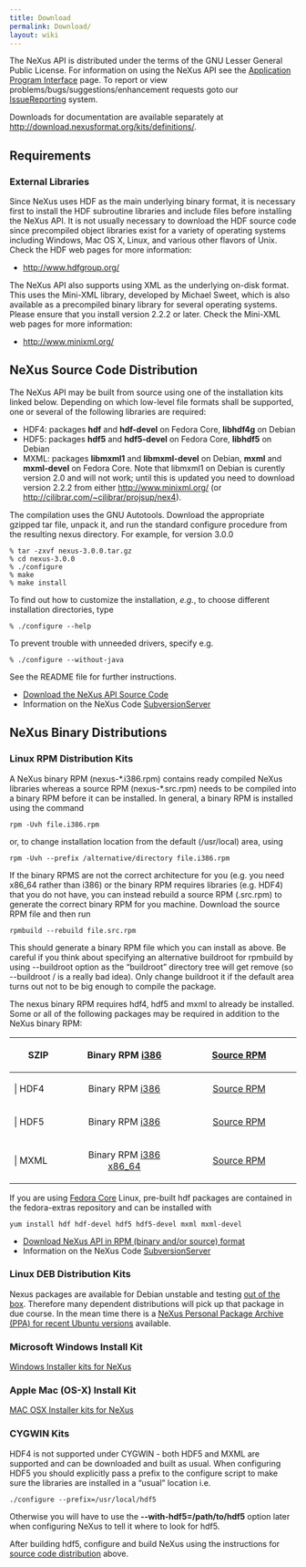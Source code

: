 ```yaml
---
title: Download
permalink: Download/
layout: wiki
---
```


The NeXus API is distributed under the terms of the GNU Lesser General
Public License. For information on using the NeXus API see the
[Application Program
Interface](Application_Program_Interface "wikilink") page. To report or
view problems/bugs/suggestions/enhancement requests goto our
[IssueReporting](IssueReporting "wikilink") system.

Downloads for documentation are available separately at
<http://download.nexusformat.org/kits/definitions/>.

Requirements
------------

### External Libraries

Since NeXus uses HDF as the main underlying binary format, it is
necessary first to install the HDF subroutine libraries and include
files before installing the NeXus API. It is not usually necessary to
download the HDF source code since precompiled object libraries exist
for a variety of operating systems including Windows, Mac OS X, Linux,
and various other flavors of Unix. Check the HDF web pages for more
information:

-   <http://www.hdfgroup.org/>

The NeXus API also supports using XML as the underlying on-disk format.
This uses the Mini-XML library, developed by Michael Sweet, which is
also available as a precompiled binary library for several operating
systems. Please ensure that you install version 2.2.2 or later. Check
the Mini-XML web pages for more information:

-   <http://www.minixml.org/>

NeXus Source Code Distribution
------------------------------

The NeXus API may be built from source using one of the installation
kits linked below. Depending on which low-level file formats shall be
supported, one or several of the following libraries are required:

-   HDF4: packages **hdf** and **hdf-devel** on Fedora Core,
    **libhdf4g** on Debian
-   HDF5: packages **hdf5** and **hdf5-devel** on Fedora Core,
    **libhdf5** on Debian
-   MXML: packages **libmxml1** and **libmxml-devel** on Debian,
    **mxml** and **mxml-devel** on Fedora Core. Note that libmxml1 on
    Debian is curently version 2.0 and will not work; until this is
    updated you need to download version 2.2.2 from either
    <http://www.minixml.org/> (or
    <http://cilibrar.com/~cilibrar/projsup/nex4>).

The compilation uses the GNU Autotools. Download the appropriate gzipped
tar file, unpack it, and run the standard configure procedure from the
resulting nexus directory. For example, for version 3.0.0

    % tar -zxvf nexus-3.0.0.tar.gz
    % cd nexus-3.0.0
    % ./configure 
    % make
    % make install

To find out how to customize the installation, *e.g.*, to choose
different installation directories, type

    % ./configure --help

To prevent trouble with unneeded drivers, specify e.g.

    % ./configure --without-java

See the README file for further instructions.

-   [Download the NeXus API Source
    Code](http://download.nexusformat.org/kits/)
-   Information on the NeXus Code
    [SubversionServer](SubversionServer "wikilink")

NeXus Binary Distributions
--------------------------

### Linux RPM Distribution Kits

A NeXus binary RPM (nexus-\*.i386.rpm) contains ready compiled NeXus
libraries whereas a source RPM (nexus-\*.src.rpm) needs to be compiled
into a binary RPM before it can be installed. In general, a binary RPM
is installed using the command

    rpm -Uvh file.i386.rpm

or, to change installation location from the default (/usr/local) area,
using

    rpm -Uvh --prefix /alternative/directory file.i386.rpm

If the binary RPMS are not the correct architecture for you (e.g. you
need x86\_64 rather than i386) or the binary RPM requires libraries
(e.g. HDF4) that you do not have, you can instead rebuild a source RPM
(.src.rpm) to generate the correct binary RPM for you machine. Download
the source RPM file and then run

    rpmbuild --rebuild file.src.rpm

This should generate a binary RPM file which you can install as above.
Be careful if you think about specifying an alternative buildroot for
rpmbuild by using --buildroot option as the “buildroot” directory tree
will get remove (so --buildroot / is a really bad idea). Only change
buildroot it if the default area turns out not to be big enough to
compile the package.

The nexus binary RPM requires hdf4, hdf5 and mxml to already be
installed. Some or all of the following packages may be required in
addition to the NeXus binary RPM:

<table>
<colgroup>
<col width="20%" />
<col width="40%" />
<col width="40%" />
</colgroup>
<thead>
<tr class="header">
<th><p>SZIP</p></th>
<th align="center"><p>Binary RPM <a href="http://download.nexusformat.org/kits/rpm/szip-2.0-1.i386.rpm">i386</a></p></th>
<th align="center"><p><a href="http://download.nexusformat.org/kits/rpm/szip-2.0-1.src.rpm">Source RPM</a></p></th>
</tr>
</thead>
<tbody>
<tr class="odd">
<td><p>| HDF4</p></td>
<td align="center"><p>Binary RPM <a href="http://download.nexusformat.org/kits/rpm/hdf-4.2.1-1.i386.rpm">i386</a></p></td>
<td align="center"><p><a href="http://download.nexusformat.org/kits/rpm/hdf-4.2.1-1.src.rpm">Source RPM</a></p></td>
</tr>
<tr class="even">
<td><p>| HDF5</p></td>
<td align="center"><p>Binary RPM <a href="http://download.nexusformat.org/kits/rpm/hdf5-1.6.4-1.i386.rpm">i386</a></p></td>
<td align="center"><p><a href="http://download.nexusformat.org/kits/rpm/hdf5-1.6.4-1.src.rpm">Source RPM</a></p></td>
</tr>
<tr class="odd">
<td><p>| MXML</p></td>
<td align="center"><p>Binary RPM <a href="http://download.nexusformat.org/kits/rpm/mxml-2.2.2-1.i386.rpm">i386</a> <a href="http://download.nexusformat.org/kits/rpm/mxml-2.2.2-1.x86_64.rpm">x86_64</a></p></td>
<td align="center"><p><a href="http://download.nexusformat.org/kits/rpm/mxml-2.2.2-1.src.rpm">Source RPM</a></p></td>
</tr>
</tbody>
</table>

If you are using [Fedora Core](http://fedora.redhat.com/) Linux,
pre-built hdf packages are contained in the fedora-extras repository and
can be installed with

    yum install hdf hdf-devel hdf5 hdf5-devel mxml mxml-devel

-   [Download NeXus API in RPM (binary and/or source)
    format](http://download.nexusformat.org/kits/)
-   Information on the NeXus Code
    [SubversionServer](SubversionServer "wikilink")

### Linux DEB Distribution Kits

Nexus packages are available for Debian unstable and testing [out of the
box](http://packages.debian.org/source/sid/nexus). Therefore many
dependent distributions will pick up that package in due course. In the
mean time there is a [NeXus Personal Package Archive (PPA) for recent
Ubuntu versions](https://launchpad.net/~tsr-ubuntu/+archive/nexus)
available.

### Microsoft Windows Install Kit

[Windows Installer kits for
NeXus](http://download.nexusformat.org/kits/windows/)

### Apple Mac (OS-X) Install Kit

[MAC OSX Installer kits for
NeXus](http://download.nexusformat.org/kits/macosx/)

### CYGWIN Kits

HDF4 is not supported under CYGWIN - both HDF5 and MXML are supported
and can be downloaded and built as usual. When configuring HDF5 you
should explicitly pass a prefix to the configure script to make sure the
libraries are installed in a “usual” location i.e.

    ./configure --prefix=/usr/local/hdf5

Otherwise you will have to use the **--with-hdf5=/path/to/hdf5** option
later when configuring NeXus to tell it where to look for hdf5.

After building hdf5, configure and build NeXus using the instructions
for [ source code
distribution](#NeXus_Source_Code_Distribution "wikilink") above.
